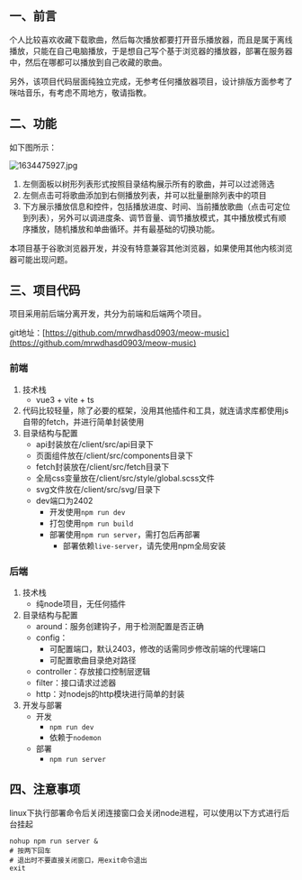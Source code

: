 ## 一、前言

个人比较喜欢收藏下载歌曲，然后每次播放都要打开音乐播放器，而且是属于离线播放，只能在自己电脑播放，于是想自己写个基于浏览器的播放器，部署在服务器中，然后在哪都可以播放到自己收藏的歌曲。

另外，该项目代码层面纯独立完成，无参考任何播放器项目，设计排版方面参考了咪咕音乐，有考虑不周地方，敬请指教。

## 二、功能

如下图所示：

![1634475927.jpg](https://www.wdhhh.cn/upload/io/img/2021/10/17/1634478081248.jpg)

1. 左侧面板以树形列表形式按照目录结构展示所有的歌曲，并可以过滤筛选
2. 左侧点击可将歌曲添加到右侧播放列表，并可以批量删除列表中的项目
3. 下方展示播放信息和控件，包括播放进度、时间、当前播放歌曲（点击可定位到列表），另外可以调进度条、调节音量、调节播放模式，其中播放模式有顺序播放，随机播放和单曲循环。并有最基础的切换功能。

本项目基于谷歌浏览器开发，并没有特意兼容其他浏览器，如果使用其他内核浏览器可能出现问题。

## 三、项目代码

项目采用前后端分离开发，共分为前端和后端两个项目。

git地址：[https://github.com/mrwdhasd0903/meow-music](https://github.com/mrwdhasd0903/meow-music)

### 前端

1. 技术栈
   - vue3 + vite + ts
2. 代码比较轻量，除了必要的框架，没用其他插件和工具，就连请求库都使用js自带的fetch，并进行简单封装使用
3. 目录结构与配置
   - api封装放在/client/src/api目录下
   - 页面组件放在/client/src/components目录下
   - fetch封装放在/client/src/fetch目录下
   - 全局css变量放在/client/src/style/global.scss文件
   - svg文件放在/client/src/svg/目录下
   - dev端口为2402
     - 开发使用`npm run dev`
     - 打包使用`npm run build`
     - 部署使用`npm run server`，需打包后再部署
       - 部署依赖`live-server`，请先使用npm全局安装

### 后端

1. 技术栈
   - 纯node项目，无任何插件
2. 目录结构与配置
   - around：服务创建钩子，用于检测配置是否正确
   - config：
     - 可配置端口，默认2403，修改的话需同步修改前端的代理端口
     - 可配置歌曲目录绝对路径
   - controller：存放接口控制层逻辑
   - filter：接口请求过滤器
   - http：对nodejs的http模块进行简单的封装
3. 开发与部署
   - 开发
     - `npm run dev`
     - 依赖于`nodemon`
   - 部署
     - `npm run server`



## 四、注意事项

linux下执行部署命令后关闭连接窗口会关闭node进程，可以使用以下方式进行后台挂起

```shell
nohup npm run server &
# 按两下回车
# 退出时不要直接关闭窗口，用exit命令退出
exit
```

